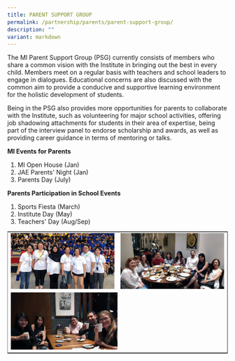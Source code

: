 ```yaml
---
title: PARENT SUPPORT GROUP
permalink: /partnership/parents/parent-support-group/
description: ""
variant: markdown
---
```

<p>The MI Parent Support Group (PSG) currently consists of members who share a common vision with the Institute in bringing out the best in every child. Members meet on a regular basis with teachers and school leaders to engage in dialogues. Educational concerns are also discussed with the common aim to provide a conducive and supportive learning environment for the holistic development of students.</p>
<p>Being in the PSG also provides more opportunities for parents to collaborate with the Institute, such as volunteering for major school activities, offering job shadowing attachments for students in their area of expertise, being part of the interview panel to endorse scholarship and awards, as well as providing career guidance in terms of mentoring or talks.</p>
<p><strong>MI Events for Parents</strong></p>
<ol>
<li>MI Open House (Jan)</li>
<li>JAE Parents' Night (Jan)</li>
<li>Parents Day (July)</li>
</ol>
<p><strong>Parents Participation in School Events</strong></p>
<ol>
<li>Sports Fiesta (March)</li>
<li>Institute Day (May)</li>
<li>Teachers' Day (Aug/Sep)</li>
</ol>

<table style="border-collapse: collapse; width: 100%;" border="1">
<tbody>
<tr>
<td style="width: 50%; border:0px;"><img src="/images/psg1new.png"></td>
<td style="width: 50%; border:0px;"><img src="/images/psg2new.png"></td>
</tr>
<tr>
<td style="width: 50%; border:0px;" colspan="2"><img style="width:50%" src="/images/psg3new.png"></td>
</tr>
</tbody>
</table>
